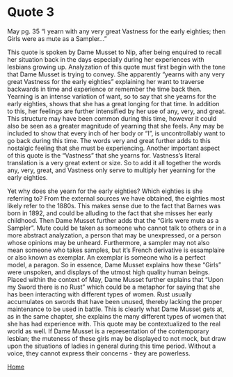 # Quote 3 

May pg. 35 “I yearn with any very great Vastness for the early eighties; then Girls were as mute as a Sampler…”

This quote is spoken by Dame Musset to Nip, after being enquired to recall her situation back in the days especially during her experiences with lesbians growing up.  Analyzation of this quote must first begin with the tone that Dame Musset is trying to convey.  She apparently “yearns with any very great Vastness for the early eighties” explaining her want to traverse backwards in time and experience or remember the time back then.  Yearning is an intense variation of want, so to say that she yearns for the early eighties, shows that she has a great longing for that time. In addition to this, her feelings are further intensified by her use of any, very, and great.  This structure may have been common during this time, however it could also be seen as a greater magnitude of yearning that she feels.  Any may be included to show that every inch of her body or “I”, is uncontrollably want to go back during this time.  The words very and great further adds to this nostalgic feeling that she must be experiencing.  Another important aspect of this quote is the “Vastness” that she yearns for.  Vastness’s literal translation is a very great extent or size. So to add it all together the words any, very, great, and Vastness only serve to multiply her yearning for the early eighties. 
  
Yet why does she yearn for the early eighties?  Which eighties is she referring to?  From the external sources we have obtained, the eighties most likely refer to the 1880s.  This makes sense due to the fact that Barnes was born in 1892, and could be alluding to the fact that she misses her early childhood. Then Dame Musset further adds that the “Girls were mute as a Sampler”.  Mute could be taken as someone who cannot talk to others or in a more abstract analyzation, a person that may be unexpressed, or a person whose opinions may be unheard.  Furthermore, a sampler may not also mean someone who takes samples, but it’s French derivative is essamplaire or also known as exemplar. An exemplar is someone who is a perfect model, a paragon. So in essence, Dame Musset explains how these “Girls” were unspoken, and displays of the utmost high quality human beings.  Placed within the context of May, Dame Musset further explains that “Upon my Sword there is no Rust” which could be a metaphor for saying that she has been interacting with different types of women.  Rust usually accumulates on swords that have been unused, thereby lacking the proper maintenance to be used in battle. This is clearly what Dame Musset gets at, as in the same chapter, she explains the many different types of women that she has had experience with. This quote may be contextualized to the real world as well. If Dame Musset is a representation of the contemporary lesbian; the muteness of these girls may be displayed to not mock, but draw upon the situations of ladies in general during this time period. Without a voice, they cannot express their concerns - they are powerless.  

[Home](https://gwilly.github.io/Ladies-Almanack)
